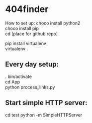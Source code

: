 # 404finder

How to set up:
choco install python2   
choco install pip   
cd [place for github repo]   

pip install virtualenv   
virtualenv .   

Every day setup:
---------------
. bin/activate  
cd App  
python process_links.py  


Start simple HTTP server:
------------------------
cd test
python -m SimpleHTTPServer
